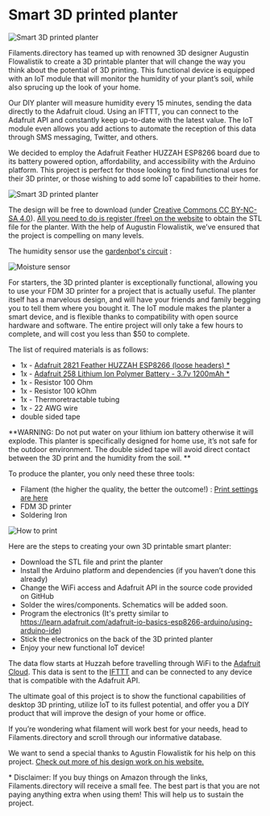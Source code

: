 # Smart 3D printed planter

![Smart 3D printed planter](https://labs.filaments.directory/public/img/wall_planter_5.jpg "Smart 3D printed planter")

Filaments.directory has teamed up with renowned 3D designer Augustin Flowalistik to create a 3D printable planter that will change the way you think about the potential of 3D printing. This functional device is equipped with an IoT module that will monitor the humidity of your plant’s soil, while also sprucing up the look of your home. 

Our DIY planter will measure humidity every 15 minutes, sending the data directly to the Adafruit cloud. Using an IFTTT, you can connect to the Adafruit API and constantly keep up-to-date with the latest value. The IoT module even allows you add actions to automate the reception of this data through SMS messaging, Twitter, and others.     

We decided to employ the Adafruit Feather HUZZAH ESP8266 board due to its battery powered option, affordability, and accessibility with the Arduino platform. This project is perfect for those looking to find functional uses for their 3D printer, or those wishing to add some IoT capabilities to their home. 

![Smart 3D printed planter](https://labs.filaments.directory/public/img/wall_planter_3.jpg "Smart 3D printed planter")

The design will be free to download (under [Creative Commons CC BY-NC-SA 4.0](https://creativecommons.org/licenses/by-nc-sa/4.0/)). [All you need to do is register (free) on the website](https://www.filaments.directory/en/register) to obtain the STL file for the planter. With the help of Augustin Flowalistik, we’ve ensured that the project is compelling on many levels. 

The humidity sensor use the [gardenbot's circuit](http://gardenbot.org/howTo/soilMoisture/) : 

![Moisture sensor](http://gardenbot.org/howTo/soilMoisture/how-to_moisture-sensor_small.png "Moisture sensor")

For starters, the 3D printed planter is exceptionally functional, allowing you to use your FDM 3D printer for a project that is actually useful. The planter itself has a marvelous design, and will have your friends and family begging you to tell them where you bought it. The IoT module makes the planter a smart device, and is flexible thanks to compatibility with open source hardware and software. The entire project will only take a few hours to complete, and will cost you less than $50 to complete.    

The list of required materials is as follows:
* 1x - [Adafruit 2821 Feather HUZZAH ESP8266 (loose headers) *](https://goo.gl/wUOw6s) 
* 1x - [Adafruit 258 Lithium Ion Polymer Battery - 3.7v 1200mAh *](https://goo.gl/4kCfL5)
* 1x - Resistor 100 Ohm
* 1x - Resistor 100 kOhm
* 1x - Thermoretractable tubing
* 1x - 22 AWG wire
* double sided tape

**WARNING: Do not put water on your lithium ion battery otherwise it will explode. This planter is specifically designed for home use, it’s not safe for the outdoor environment. The double sided tape will avoid direct contact between the 3D print and the humidity from the soil. **

To produce the planter, you only need these three tools:
* Filament (the higher the quality, the better the outcome!) : [Print settings are here](https://www.filaments.directory/en/filaments/faberdashery/pla/orange-fizz-0-84-kg-2-85-mm#settings)
* FDM 3D printer
* Soldering Iron

![How to print](https://labs.filaments.directory/public/img/wall_planter_6.jpg "How to print")

Here are the steps to creating your own 3D printable smart planter:
- Download the STL file and print the planter
- Install the Arduino platform and dependencies (if you haven’t done this already)
- Change the WiFi access and Adafruit API in the source code provided on GitHub
- Solder the wires/components. Schematics will be added soon.
- Program the electronics (It's pretty similar to https://learn.adafruit.com/adafruit-io-basics-esp8266-arduino/using-arduino-ide)
- Stick the electronics on the back of the 3D printed planter
- Enjoy your new functional IoT device!

The data flow starts at Huzzah before travelling through WiFi to the [Adafruit Cloud](https://io.adafruit.com). This data is sent to the [IFTTT](https://ifttt.com/) and can be connected to any device that is compatible with the Adafruit API. 

The ultimate goal of this project is to show the functional capabilities of desktop 3D printing, utilize IoT to its fullest potential, and offer you a DIY product that will improve the design of your home or office.   

If you’re wondering what filament will work best for your needs, head to Filaments.directory and scroll through our informative database. 

We want to send a special thanks to Agustin Flowalistik for his help on this project. [Check out more of his design work on his website.](http://www.flowalistik.com/)

\* Disclaimer: If you buy things on Amazon through the links, Filaments.directory will receive a small fee. The best part is that you are not paying anything extra when using them! This will help us to sustain the project.
